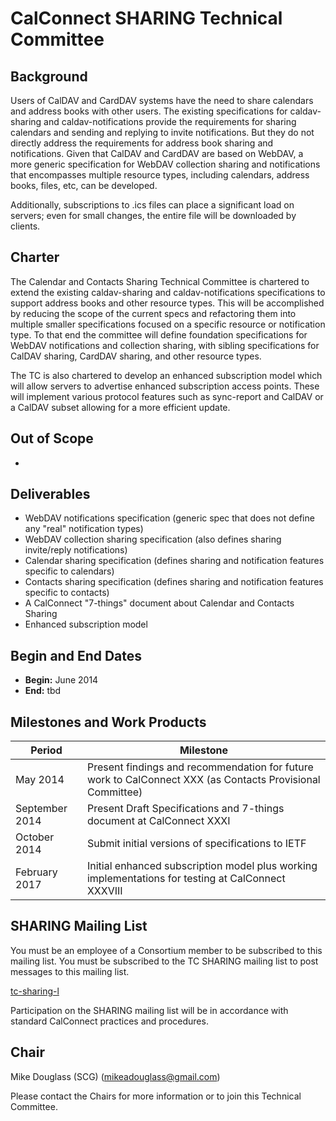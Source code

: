 
# CalConnect SHARING Technical Committee

## Background

Users of CalDAV and CardDAV systems have the need to share calendars and address books with other users. The existing specifications for caldav-sharing and caldav-notifications provide the requirements for sharing calendars and sending and replying to invite notifications. But they do not directly address the requirements for address book sharing and notifications. Given that CalDAV and CardDAV are based on WebDAV, a more generic specification for WebDAV collection sharing and notifications that encompasses multiple resource types, including calendars, address books, files, etc, can be developed.

Additionally, subscriptions to .ics files can place a significant load on servers; even for small changes, the entire file will be downloaded by clients. 

## Charter

The Calendar and Contacts Sharing Technical Committee is chartered to extend the existing caldav-sharing and caldav-notifications specifications to support address books and other resource types. This will be accomplished by reducing the scope of the current specs and refactoring them into multiple smaller specifications focused on a specific resource or notification type. To that end the committee will define foundation specifications for WebDAV notifications and collection sharing, with sibling specifications for CalDAV sharing, CardDAV sharing, and other resource types.

The TC is also chartered to develop an enhanced subscription model which will allow servers to advertise enhanced subscription access points.  These will implement various protocol features such as sync-report and CalDAV or a CalDAV subset allowing for a more efficient update. 

## Out of Scope 

- 
 
## Deliverables

- WebDAV notifications specification (generic spec that does not define any "real" notification types)
- WebDAV collection sharing specification (also defines sharing invite/reply notifications)
- Calendar sharing specification (defines sharing and notification features specific to calendars)
- Contacts sharing specification (defines sharing and notification features specific to contacts)
- A CalConnect "7-things" document about Calendar and Contacts Sharing
- Enhanced subscription model

## Begin and End Dates

* **Begin:** June 2014
* **End:** tbd

## Milestones and Work Products

| Period | Milestone |
| --- | --- |
| May 2014 |	Present findings and recommendation for future work to CalConnect XXX (as Contacts Provisional Committee) |
| September 2014 |	Present Draft Specifications and 7-things document at CalConnect XXXI |
| October 2014 |	Submit initial versions of specifications to IETF |
| February 2017 |	Initial enhanced subscription model plus working implementations for testing at CalConnect XXXVIII |

## SHARING Mailing List

You must be an employee of a Consortium member to be subscribed to this mailing list.
You must be subscribed to the TC SHARING mailing list to post messages to this mailing list.

[tc-sharing-l](mailto:tc-sharing-l@lists.calconnect.org)

Participation on the SHARING mailing list will be in accordance with standard CalConnect practices and procedures.

## Chair 

Mike Douglass (SCG) ([mikeadouglass@gmail.com](mikeadouglass@gmail.com))

Please contact the Chairs for more information or to join this Technical Committee. 